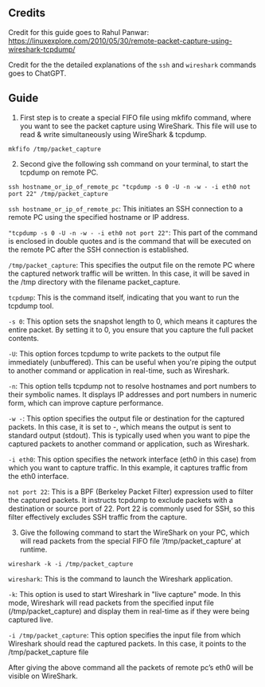 ## Credits

Credit for this guide goes to Rahul Panwar: https://linuxexplore.com/2010/05/30/remote-packet-capture-using-wireshark-tcpdump/

Credit for the the detailed explanations of the `ssh` and `wireshark` commands goes to ChatGPT.

## Guide

1. First step is to create a special FIFO file using mkfifo command, where you want to see the packet capture using WireShark. This file will use to read & write simultaneously using WireShark & tcpdump.

```
mkfifo /tmp/packet_capture
```

2. Second give the following ssh command on your terminal, to start the tcpdump on remote PC.

```
ssh hostname_or_ip_of_remote_pc "tcpdump -s 0 -U -n -w - -i eth0 not port 22" /tmp/packet_capture
```

`ssh hostname_or_ip_of_remote_pc`: This initiates an SSH connection to a remote PC using the specified hostname or IP address.

`"tcpdump -s 0 -U -n -w - -i eth0 not port 22"`: This part of the command is enclosed in double quotes and is the command that will be executed on the remote PC after the SSH connection is established.

`/tmp/packet_capture`: This specifies the output file on the remote PC where the captured network traffic will be written. In this case, it will be saved in the /tmp directory with the filename packet_capture.

`tcpdump`: This is the command itself, indicating that you want to run the tcpdump tool.

`-s 0`: This option sets the snapshot length to 0, which means it captures the entire packet. By setting it to 0, you ensure that you capture the full packet contents.

`-U`: This option forces tcpdump to write packets to the output file immediately (unbuffered). This can be useful when you're piping the output to another command or application in real-time, such as Wireshark.

`-n`: This option tells tcpdump not to resolve hostnames and port numbers to their symbolic names. It displays IP addresses and port numbers in numeric form, which can improve capture performance.

`-w -`: This option specifies the output file or destination for the captured packets. In this case, it is set to -, which means the output is sent to standard output (stdout). This is typically used when you want to pipe the captured packets to another command or application, such as Wireshark.

`-i eth0`: This option specifies the network interface (eth0 in this case) from which you want to capture traffic. In this example, it captures traffic from the eth0 interface.

`not port 22`: This is a BPF (Berkeley Packet Filter) expression used to filter the captured packets. It instructs tcpdump to exclude packets with a destination or source port of 22. Port 22 is commonly used for SSH, so this filter effectively excludes SSH traffic from the capture.

3. Give the following command to start the WireShark on your PC, which will read packets from the special FIFO file ‘/tmp/packet_capture’ at runtime.

```
wireshark -k -i /tmp/packet_capture
```


`wireshark`: This is the command to launch the Wireshark application.

`-k`: This option is used to start Wireshark in "live capture" mode. In this mode, Wireshark will read packets from the specified input file (/tmp/packet_capture) and display them in real-time as if they were being captured live.

`-i /tmp/packet_capture`: This option specifies the input file from which Wireshark should read the captured packets. In this case, it points to the /tmp/packet_capture file

After giving the above command all the packets of remote pc’s eth0 will be visible on WireShark.
